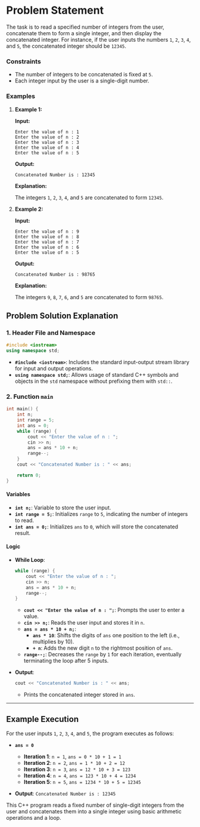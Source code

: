 # Problem Statement

The task is to read a specified number of integers from the user, concatenate them to form a single integer, and then display the concatenated integer. For instance, if the user inputs the numbers `1`, `2`, `3`, `4`, and `5`, the concatenated integer should be `12345`.

### Constraints

- The number of integers to be concatenated is fixed at `5`.
- Each integer input by the user is a single-digit number.

### Examples

1. **Example 1:**

   **Input:**

   ```
   Enter the value of n : 1
   Enter the value of n : 2
   Enter the value of n : 3
   Enter the value of n : 4
   Enter the value of n : 5
   ```

   **Output:**

   `Concatenated Number is : 12345`

   **Explanation:**

   The integers `1`, `2`, `3`, `4`, and `5` are concatenated to form `12345`.

2. **Example 2:**

   **Input:**

   ```
   Enter the value of n : 9
   Enter the value of n : 8
   Enter the value of n : 7
   Enter the value of n : 6
   Enter the value of n : 5
   ```

   **Output:**

   `Concatenated Number is : 98765`

   **Explanation:**

   The integers `9`, `8`, `7`, `6`, and `5` are concatenated to form `98765`.

## Problem Solution Explanation

### 1. Header File and Namespace

```cpp
#include <iostream>
using namespace std;
```

- **`#include <iostream>`**: Includes the standard input-output stream library for input and output operations.
- **`using namespace std;`**: Allows usage of standard C++ symbols and objects in the `std` namespace without prefixing them with `std::`.

### 2. Function `main`

```cpp
int main() {
    int n;
    int range = 5;
    int ans = 0;
    while (range) {
        cout << "Enter the value of n : ";
        cin >> n;
        ans = ans * 10 + n;
        range--;
    }
    cout << "Concatenated Number is : " << ans;

    return 0;
}
```

#### Variables

- **`int n;`**: Variable to store the user input.
- **`int range = 5;`**: Initializes `range` to `5`, indicating the number of integers to read.
- **`int ans = 0;`**: Initializes `ans` to `0`, which will store the concatenated result.

#### Logic

- **While Loop**:
  ```cpp
  while (range) {
      cout << "Enter the value of n : ";
      cin >> n;
      ans = ans * 10 + n;
      range--;
  }
  ```
  - **`cout << "Enter the value of n : ";`**: Prompts the user to enter a value.
  - **`cin >> n;`**: Reads the user input and stores it in `n`.
  - **`ans = ans * 10 + n;`**:
    - **`ans * 10`**: Shifts the digits of `ans` one position to the left (i.e., multiplies by 10).
    - **`+ n`**: Adds the new digit `n` to the rightmost position of `ans`.
  - **`range--;`**: Decreases the `range` by `1` for each iteration, eventually terminating the loop after 5 inputs.

- **Output**:
  ```cpp
  cout << "Concatenated Number is : " << ans;
  ```
  - Prints the concatenated integer stored in `ans`.

---

## Example Execution

For the user inputs `1`, `2`, `3`, `4`, and `5`, the program executes as follows:

- **`ans = 0`**
  - **Iteration 1**: `n = 1`, `ans = 0 * 10 + 1 = 1`
  - **Iteration 2**: `n = 2`, `ans = 1 * 10 + 2 = 12`
  - **Iteration 3**: `n = 3`, `ans = 12 * 10 + 3 = 123`
  - **Iteration 4**: `n = 4`, `ans = 123 * 10 + 4 = 1234`
  - **Iteration 5**: `n = 5`, `ans = 1234 * 10 + 5 = 12345`

- **Output**: `Concatenated Number is : 12345`

This C++ program reads a fixed number of single-digit integers from the user and concatenates them into a single integer using basic arithmetic operations and a loop.

